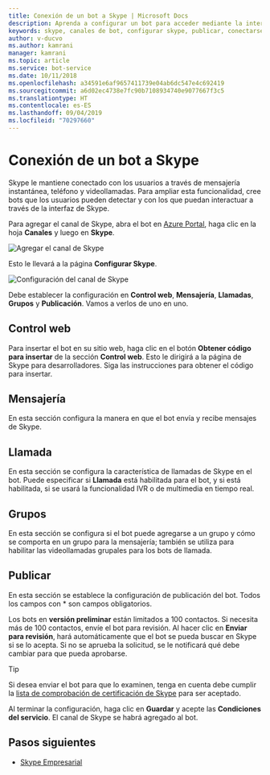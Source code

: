 ```yaml
---
title: Conexión de un bot a Skype | Microsoft Docs
description: Aprenda a configurar un bot para acceder mediante la interfaz de Skype.
keywords: skype, canales de bot, configurar skype, publicar, conectarse a canales
author: v-ducvo
ms.author: kamrani
manager: kamrani
ms.topic: article
ms.service: bot-service
ms.date: 10/11/2018
ms.openlocfilehash: a34591e6af9657411739e04ab6dc547e4c692419
ms.sourcegitcommit: a6d02ec4738e7fc90b7108934740e9077667f3c5
ms.translationtype: HT
ms.contentlocale: es-ES
ms.lasthandoff: 09/04/2019
ms.locfileid: "70297660"
---
```

# <a name="connect-a-bot-to-skype"></a>Conexión de un bot a Skype

Skype le mantiene conectado con los usuarios a través de mensajería instantánea, teléfono y videollamadas. Para ampliar esta funcionalidad, cree bots que los usuarios pueden detectar y con los que puedan interactuar a través de la interfaz de Skype.

Para agregar el canal de Skype, abra el bot en [Azure Portal](https://portal.azure.com/), haga clic en la hoja **Canales** y luego en **Skype**.

![Agregar el canal de Skype](~/media/channels/skype-addchannel.png)

Esto le llevará a la página **Configurar Skype**.

![Configuración del canal de Skype](~/media/channels/skype_configure.png)

Debe establecer la configuración en **Control web**, **Mensajería**, **Llamadas**, **Grupos** y **Publicación**. Vamos a verlos de uno en uno.

## <a name="web-control"></a>Control web

Para insertar el bot en su sitio web, haga clic en el botón **Obtener código para insertar** de la sección **Control web**. Esto le dirigirá a la página de Skype para desarrolladores. Siga las instrucciones para obtener el código para insertar.

## <a name="messaging"></a>Mensajería

En esta sección configura la manera en que el bot envía y recibe mensajes de Skype.

## <a name="calling"></a>Llamada

En esta sección se configura la característica de llamadas de Skype en el bot. Puede especificar si **Llamada** está habilitada para el bot, y si está habilitada, si se usará la funcionalidad IVR o de multimedia en tiempo real.

## <a name="groups"></a>Grupos

En esta sección se configura si el bot puede agregarse a un grupo y cómo se comporta en un grupo para la mensajería; también se utiliza para habilitar las videollamadas grupales para los bots de llamada.

## <a name="publish"></a>Publicar

En esta sección se establece la configuración de publicación del bot. Todos los campos con * son campos obligatorios.

Los bots en **versión preliminar** están limitados a 100 contactos. Si necesita más de 100 contactos, envíe el bot para revisión. Al hacer clic en **Enviar para revisión**, hará automáticamente que el bot se pueda buscar en Skype si se lo acepta. Si no se aprueba la solicitud, se le notificará qué debe cambiar para que pueda aprobarse.

> [!TIP]
> Si desea enviar el bot para que lo examinen, tenga en cuenta debe cumplir la [lista de comprobación de certificación de Skype](https://github.com/Microsoft/skype-dev-bots/blob/master/certification/CHECKLIST.md) para ser aceptado.

Al terminar la configuración, haga clic en **Guardar** y acepte las **Condiciones del servicio**. El canal de Skype se habrá agregado al bot.

## <a name="next-steps"></a>Pasos siguientes

* [Skype Empresarial](bot-service-channel-connect-skypeforbusiness.md)
